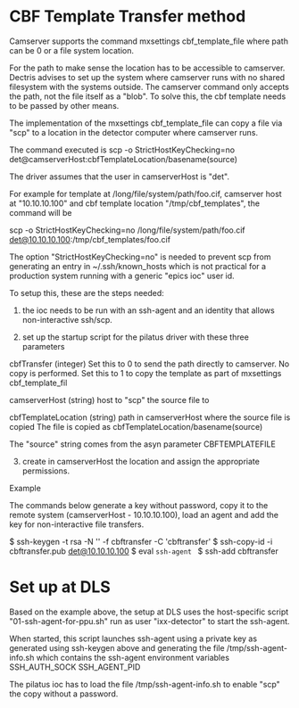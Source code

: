 CBF Template Transfer method
============================
Camserver supports the command
mxsettings cbf_template_file <path>
where path can be 0 or a file system location.

For the path to make sense the location has to be accessible to
camserver.  Dectris advises to set up the system where camserver runs
with no shared filesystem with the systems outside. The camserver
command only accepts the path, not the file itself as a "blob".  To
solve this, the cbf template needs to be passed by other means.

The implementation of the
mxsettings cbf_template_file <path>
can copy a file via "scp" to a location in the
detector computer where camserver runs.

The command executed is
scp -o StrictHostKeyChecking=no <source> det@camserverHost:cbfTemplateLocation/basename(source)

The driver assumes that the user in camserverHost is "det".

For example for template at /long/file/system/path/foo.cif, camserver host at "10.10.10.100" and
cbf template location "/tmp/cbf_templates", the command will be

scp -o StrictHostKeyChecking=no /long/file/system/path/foo.cif det@10.10.10.100:/tmp/cbf_templates/foo.cif

The option "StrictHostKeyChecking=no" is needed to prevent scp from
generating an entry in ~/.ssh/known_hosts which is not practical for a
production system running with a generic "epics ioc" user id.

To setup this, these are the steps needed:

1. the ioc needs to be run with an ssh-agent and an
identity that allows non-interactive ssh/scp.

2. set up the startup script for the pilatus driver with these three parameters

cbfTransfer (integer)
Set this to 0 to send the path directly to camserver. No copy is performed.
Set this to 1 to copy the template as part of mxsettings cbf_template_fil

camserverHost (string)
host to "scp" the source file to   

cbfTemplateLocation (string)
path in camserverHost where the source file is copied
The file is copied as
cbfTemplateLocation/basename(source)

The "source" string comes from the asyn parameter CBFTEMPLATEFILE

3. create in camserverHost the location and assign the appropriate permissions.

Example

The commands below generate a key without password, copy it to the
remote system (camserverHost - 10.10.10.100), load an agent and add
the key for non-interactive file transfers.

$ ssh-keygen -t rsa -N '' -f cbftransfer -C 'cbftransfer'
$ ssh-copy-id -i cbftransfer.pub det@10.10.10.100
$ eval `ssh-agent `
$ ssh-add cbftransfer

Set up at DLS
=============

Based on the example above, the setup at DLS uses the host-specific
script "01-ssh-agent-for-ppu.sh" run as user "ixx-detector" to start
the ssh-agent.

When started, this script launches ssh-agent using a private key as
generated using ssh-keygen above and generating the file
/tmp/ssh-agent-info.sh which contains the ssh-agent environment variables
SSH_AUTH_SOCK
SSH_AGENT_PID

The pilatus ioc has to load the file /tmp/ssh-agent-info.sh to enable "scp"
the copy without a password.
